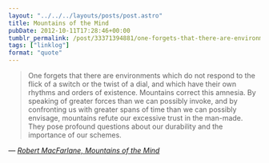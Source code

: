 ```yaml
---
layout: "../../../layouts/posts/post.astro"
title: Mountains of the Mind
pubDate: 2012-10-11T17:28:46+00:00
tumblr_permalink: /post/33371394881/one-forgets-that-there-are-environments-which-do
tags: ["linklog"]
format: "quote"
---
```


> One forgets that there are environments which do not respond to the flick of a switch or the twist of a dial, and which have their own rhythms and orders of existence. Mountains correct this amnesia. By speaking of greater forces than we can possibly invoke, and by confronting us with greater spans of time than we can possibly envisage, mountains refute our excessive trust in the man-made. They pose profound questions about our durability and the importance of our schemes.

— <cite>[Robert MacFarlane, _Mountains of the Mind_](https://www.goodreads.com/book/show/839157.Mountains_of_the_Mind)</cite>
